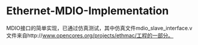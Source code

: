 # Ethernet-MDIO-Implementation
MDIO接口的简单实现，已通过仿真测试，其中仿真文件mdio_slave_interface.v文件来自http://www.opencores.org/projects/ethmac/工程的一部分。 
